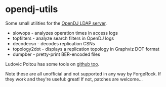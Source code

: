 opendj-utils
============

Some small utilities for the [OpenDJ LDAP server](http://opendj.forgerock.org/).

* slowops - analyzes operation times in access logs
* topfilters - analyze search filters in OpenDJ logs
* decodecsn - decodes replication CSNs
* topology2dot - displays a replication topology in Graphviz DOT format
* dumpber - pretty-print BER-encoded files

Ludovic Poitou has some tools on [github too](https://github.com/ludomp/opendj-utils).

Note these are all unofficial and not supported in any way by ForgeRock. If
they work and they're useful: great! If not, patches are welcome...
